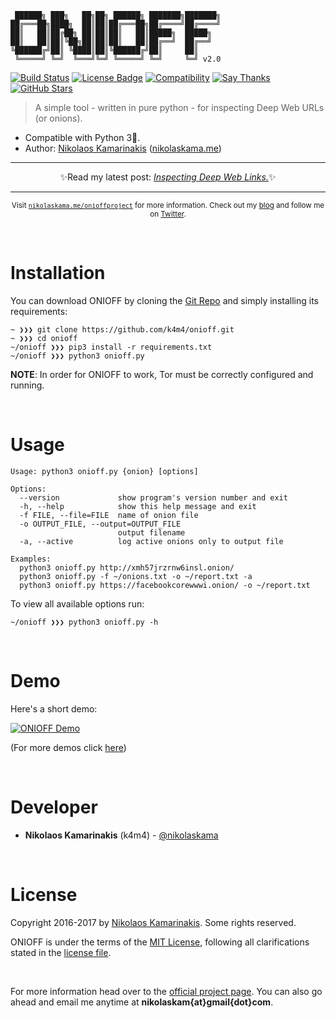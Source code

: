 <!-- <h1 align="center">
    <img width="650" src="https://nikolaskama.me/content/images/2017/05/_1023323.png" alt="ONIOFF Logo">
</h1> -->

```
 ██████╗ ███╗   ██╗██╗ ██████╗ ███████╗███████╗
██╔═══██╗████╗  ██║██║██╔═══██╗██╔════╝██╔════╝
██║   ██║██╔██╗ ██║██║██║   ██║█████╗  █████╗
██║   ██║██║╚██╗██║██║██║   ██║██╔══╝  ██╔══╝
╚██████╔╝██║ ╚████║██║╚██████╔╝██║     ██║
 ╚═════╝ ╚═╝  ╚═══╝╚═╝ ╚═════╝ ╚═╝     ╚═╝ v2.0
```

[![Build Status](https://travis-ci.org/k4m4/onioff.svg?branch=master)](https://travis-ci.org/k4m4/onioff)
[![License Badge](https://img.shields.io/badge/license-MIT-blue.svg)](https://github.com/k4m4/onioff/blob/master/license)
[![Compatibility](https://img.shields.io/badge/python-3-brightgreen.svg)](https://github.com/k4m4/onioff)
[![Say Thanks](https://img.shields.io/badge/say-thanks-ff69b4.svg)](https://saythanks.io/to/k4m4)
[![GitHub Stars](https://img.shields.io/github/stars/k4m4/onioff.svg)](https://github.com/k4m4/onioff/stargazers)

> A simple tool - written in pure python - for inspecting Deep Web URLs (or onions). 

- Compatible with Python 3🎉.
- Author: [Nikolaos Kamarinakis](mailto:nikolaskam@gmail.com) ([nikolaskama.me](https://nikolaskama.me/))

---

<p align="center">✨Read my latest post: <a href="http://resources.infosecinstitute.com/inspecting-deep-web-links"><i>Inspecting Deep Web Links.</i></a>✨</p>

---

<p align="center">
    <sub>Visit <a href="https://nikolaskama.me/onioffproject/"><code>nikolaskama.me/onioffproject</code></a> for more information. Check out my <a href="https://nikolaskama.me">blog</a> and follow me on <a href="https://twitter.com/nikolaskama">Twitter</a>.</sub>
</p>

<br>

# Installation 

You can download ONIOFF by cloning the [Git Repo](https://github.com/k4m4/onioff) and simply installing its requirements:

```
~ ❯❯❯ git clone https://github.com/k4m4/onioff.git
~ ❯❯❯ cd onioff
~/onioff ❯❯❯ pip3 install -r requirements.txt
~/onioff ❯❯❯ python3 onioff.py
```

**NOTE**: In order for ONIOFF to work, Tor must be correctly configured and running.

<br>

# Usage

```
Usage: python3 onioff.py {onion} [options]

Options:
  --version             show program's version number and exit
  -h, --help            show this help message and exit
  -f FILE, --file=FILE  name of onion file
  -o OUTPUT_FILE, --output=OUTPUT_FILE
                        output filename
  -a, --active          log active onions only to output file

Examples:
  python3 onioff.py http://xmh57jrzrnw6insl.onion/
  python3 onioff.py -f ~/onions.txt -o ~/report.txt -a
  python3 onioff.py https://facebookcorewwwi.onion/ -o ~/report.txt
```

To view all available options run:

```
~/onioff ❯❯❯ python3 onioff.py -h
```

<br>

# Demo

Here's a short demo:

[![ONIOFF Demo](https://nikolaskama.me/content/images/2016/09/onioff_demo.png)](https://asciinema.org/a/87557?autoplay=1)

(For more demos click [here](https://asciinema.org/~k4m4))

<br>

# Developer

- **Nikolaos Kamarinakis** (k4m4) - [@nikolaskama](https://twitter.com/nikolaskama)

<br>

# License

Copyright 2016-2017 by [Nikolaos Kamarinakis](mailto:nikolaskam@gmail.com). Some rights reserved.

ONIOFF is under the terms of the [MIT License](https://www.tldrlegal.com/l/mit), following all clarifications stated in the [license file](https://raw.githubusercontent.com/k4m4/onioff/master/license).

<br>

For more information head over to the [official project page](https://nikolaskama.me/onioffproject/).
You can also go ahead and email me anytime at **nikolaskam{at}gmail{dot}com**. 
